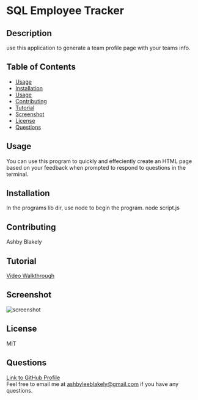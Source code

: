 # SQL Employee Tracker
    
## Description
use this application to generate a team profile page with your teams info.

## Table of Contents
- [Usage](#Usage)
- [Installation](#Installation)
- [Usage](#Usage)
- [Contributing](#Contributing)
- [Tutorial](#Tutorial)
- [Screenshot](#Screenshot)
- [License](#License)
- [Questions](#Questions)

## Usage
You can use this program to quickly and effeciently create an HTML page based on your feedback when prompted to respond to questions in the terminal. 

## Installation
In the programs lib dir, use node to begin the program.  node script.js

## Contributing 
Ashby Blakely 

## Tutorial
[Video Walkthrough](https://drive.google.com/file/d/1lCxqV2jz8PY1MmRP5pMHFgsZ69DqRraI/view?usp=sharing)

## Screenshot
![screenshot](./img/teamprofile.JPG)

## License
MIT

## Questions
[Link to GitHub Profile](https://github.com/AshbyLB)<br/>
Feel free to email me at ashbyleeblakely@gmail.com if you have any questions.


    
